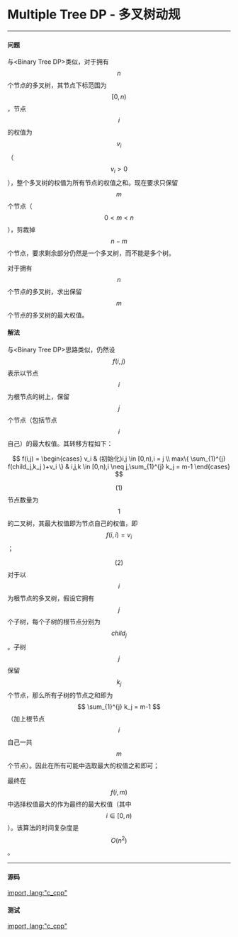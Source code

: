 <script type="text/javascript" src="https://cdn.mathjax.org/mathjax/latest/MathJax.js?config=TeX-AMS-MML_HTMLorMML"/></script>

# Multiple Tree DP - 多叉树动规

--------

#### 问题

与&lt;Binary Tree DP&gt;类似，对于拥有$$ n $$个节点的多叉树，其节点下标范围为$$ [0,n) $$，节点$$ i $$的权值为$$ v_i $$（$$ v_i \gt 0 $$），整个多叉树的权值为所有节点的权值之和。现在要求只保留$$ m $$个节点（$$ 0 \lt m \lt n $$），剪裁掉$$ n-m $$个节点，要求剩余部分仍然是一个多叉树，而不能是多个树。

对于拥有$$ n $$个节点的多叉树，求出保留$$ m $$个节点的多叉树的最大权值。

#### 解法

与&lt;Binary Tree DP&gt;思路类似，仍然设$$ f(i,j) $$表示以节点$$ i $$为根节点的树上，保留$$ j $$个节点（包括节点$$ i $$自己）的最大权值。其转移方程如下：

$$
f(i,j) =
\begin{cases}
v_i & (初始化)i,j \in [0,n),i = j \\
max⁡\{ \sum_{1}^{j} f(child_j,k_j )+v_i \} & i,j,k \in [0,n),i \neq j,\sum_{1}^{j} k_j  = m-1
\end{cases}
$$

$$ (1) $$节点数量为$$ 1 $$的二叉树，其最大权值即为节点自己的权值，即$$ f(i,i) = v_i $$；

$$ (2) $$对于以$$ i $$为根节点的多叉树，假设它拥有$$ j $$个子树，每个子树的根节点分别为$$ child_j $$。子树$$ j $$保留$$ k_j $$个节点，那么所有子树的节点之和即为$$ \sum_{1}^{j} k_j = m-1 $$（加上根节点$$ i $$自己一共$$ m $$个节点）。因此在所有可能中选取最大的权值之和即可；

最终在$$ f(i,m) $$中选择权值最大的作为最终的最大权值（其中$$ i \in [0,n) $$）。该算法的时间复杂度是$$ O(n^2) $$。

--------

#### 源码

[import, lang:"c_cpp"](../../../../src/DynamicProgramming/TreeDP/MultipleTreeDP.hpp)

#### 测试

[import, lang:"c_cpp"](../../../../src/DynamicProgramming/TreeDP/MultipleTreeDP.cpp)
